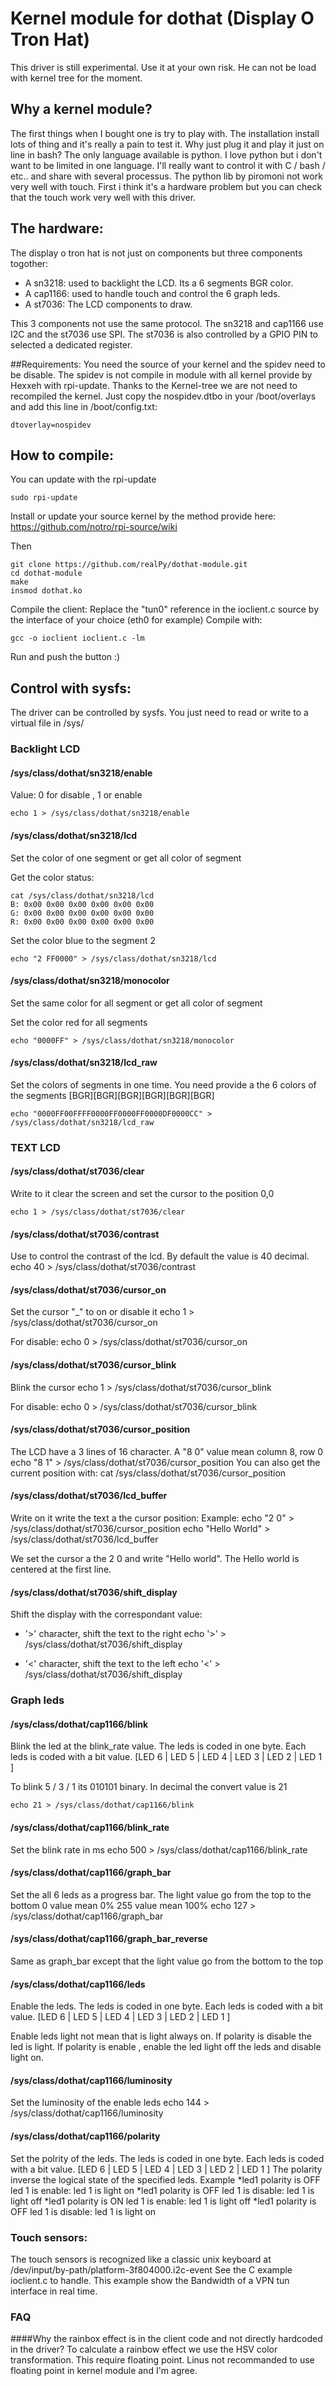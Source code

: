 # Kernel module for dothat (Display O Tron Hat)
This driver is still experimental. Use it at your own risk. He can not be load with kernel tree for the moment.

## Why a kernel module?
The first things when I bought one is try to play with. The installation install lots of thing and it's really a pain to test it.
Why just plug it and play it just on line in bash? The only language available is python. I love python but i don't want to be limited in one language. I'll really want to control it with C / bash / etc.. and share with several processus. The python lib by piromoni not work very well with touch. First i think it's a hardware problem but you can check that the touch work very well with this driver.

## The hardware:

The display o tron hat is not just on components but three components togother:
* A sn3218: used to backlight the LCD. Its a 6 segments BGR color.
* A cap1166: used to handle touch and control the 6 graph leds.
* A st7036: The LCD components to draw.

This 3 components not use the same protocol. The sn3218 and cap1166 use I2C and the st7036 use SPI. The st7036 is also controlled by a GPIO PIN to selected a dedicated register. 

##Requirements:
You need the source of your kernel and the spidev need to be disable. The spidev is not compile in module with all kernel provide by Hexxeh with rpi-update. Thanks to the Kernel-tree we are not need to recompiled the kernel. Just copy the nospidev.dtbo in your /boot/overlays and add this line in /boot/config.txt:

	dtoverlay=nospidev


## How to compile:
You can update with the rpi-update

	sudo rpi-update
	
Install or update your source kernel by the method provide here:
https://github.com/notro/rpi-source/wiki

Then

	git clone https://github.com/realPy/dothat-module.git
	cd dothat-module
	make
	insmod dothat.ko
	
Compile the client:
Replace the "tun0" reference in the ioclient.c source by the interface of your choice (eth0 for example)
Compile with:

	gcc -o ioclient ioclient.c -lm

Run and push the button :)


## Control with sysfs:
The driver can be controlled by sysfs.
You just need to read or write to a virtual file in /sys/

### Backlight LCD

#### /sys/class/dothat/sn3218/enable
Value: 0 for disable , 1 or enable

	echo 1 > /sys/class/dothat/sn3218/enable

#### /sys/class/dothat/sn3218/lcd
Set the color of one segment or get all color of segment
 
Get the color status:	

	cat /sys/class/dothat/sn3218/lcd
	B: 0x00 0x00 0x00 0x00 0x00 0x00
	G: 0x00 0x00 0x00 0x00 0x00 0x00
	R: 0x00 0x00 0x00 0x00 0x00 0x00
	
Set the color blue to the segment 2

	echo "2 FF0000" > /sys/class/dothat/sn3218/lcd

#### /sys/class/dothat/sn3218/monocolor
Set the same color for all segment or get all color of segment

	
Set the color red for all segments

	echo "0000FF" > /sys/class/dothat/sn3218/monocolor


#### /sys/class/dothat/sn3218/lcd_raw

Set the colors of segments in one time. You need provide a the 6 colors of the segments [BGR][BGR][BGR][BGR][BGR][BGR]

	echo "0000FF00FFFF0000FF0000FF0000DF0000CC" > /sys/class/dothat/sn3218/lcd_raw

### TEXT LCD

####  /sys/class/dothat/st7036/clear
Write to it clear the screen and set the cursor to the position 0,0

	echo 1 > /sys/class/dothat/st7036/clear

#### /sys/class/dothat/st7036/contrast
Use to control the contrast of the lcd. By default the value is 40 decimal. 
	echo 40 > /sys/class/dothat/st7036/contrast
	
#### /sys/class/dothat/st7036/cursor_on
Set the cursor "_" to on or disable it
	echo 1 > /sys/class/dothat/st7036/cursor_on

For disable:
	echo 0 > /sys/class/dothat/st7036/cursor_on
	
#### /sys/class/dothat/st7036/cursor_blink
Blink the cursor
	echo 1 > /sys/class/dothat/st7036/cursor_blink
	
For disable:
	echo 0 > /sys/class/dothat/st7036/cursor_blink

#### /sys/class/dothat/st7036/cursor_position
The LCD have a 3 lines of 16 character.
A "8 0" value mean  column 8, row 0
	echo "8 1" > /sys/class/dothat/st7036/cursor_position
You can also get the current position with:
	cat /sys/class/dothat/st7036/cursor_position

#### /sys/class/dothat/st7036/lcd_buffer
Write on it write the text a the cursor position:
Example: 
	echo "2 0" > /sys/class/dothat/st7036/cursor_position
	echo "Hello World" > /sys/class/dothat/st7036/lcd_buffer
	
We set the cursor a the 2 0 and write "Hello world". The Hello world is centered at the first line.


#### /sys/class/dothat/st7036/shift_display
Shift the display with the correspondant value:
* '>' character, shift the text to the right
	echo '>' > /sys/class/dothat/st7036/shift_display
	
* '<' character, shift the text to the left
	echo '<' > /sys/class/dothat/st7036/shift_display

### Graph leds

#### /sys/class/dothat/cap1166/blink

Blink the led at the blink_rate value. The leds is coded in one byte. Each leds is coded with a bit value.
	[LED 6 | LED 5 | LED 4 | LED 3 | LED 2 | LED 1  ]

To blink 5 / 3 / 1  its 010101 binary. In decimal the convert value is 21

	echo 21 > /sys/class/dothat/cap1166/blink
	
#### /sys/class/dothat/cap1166/blink_rate

Set the blink rate in ms
	echo 500 > /sys/class/dothat/cap1166/blink_rate


#### /sys/class/dothat/cap1166/graph_bar
Set the all 6 leds as a progress bar.
The light value go from the top to the bottom
0 value mean 0%
255 value mean 100%
	echo 127 > /sys/class/dothat/cap1166/graph_bar

	
#### /sys/class/dothat/cap1166/graph_bar_reverse
Same as graph_bar except that the light value go from the bottom to the top
	
#### /sys/class/dothat/cap1166/leds
Enable the leds. The leds is coded in one byte. Each leds is coded with a bit value.
	[LED 6 | LED 5 | LED 4 | LED 3 | LED 2 | LED 1  ]

Enable leds light not mean that is light always on. If polarity is disable the led is light. If polarity is enable , enable the led light off the leds and disable light on.
 
#### /sys/class/dothat/cap1166/luminosity
 Set the luminosity of the enable leds
 	echo 144 > /sys/class/dothat/cap1166/luminosity
	
#### /sys/class/dothat/cap1166/polarity
Set the polrity of the leds. The leds is coded in one byte. Each leds is coded with a bit value.
[LED 6 | LED 5 | LED 4 | LED 3 | LED 2 | LED 1  ]
 The polarity inverse the logical state of the specified leds.
 Example
 *led1 polarity is OFF led 1 is enable: led 1 is light on
 *led1 polarity is OFF led 1 is disable: led 1 is light off
 *led1 polarity is ON led 1 is enable: led 1 is light off
 *led1 polarity is OFF led 1 is disable: led 1 is light on
 
 
### Touch sensors:
The touch sensors is recognized like a classic unix keyboard at /dev/input/by-path/platform-3f804000.i2c-event
See the C example ioclient.c to handle.
This example show the Bandwidth of a VPN tun interface in real time.

### FAQ
####Why the rainbox effect is in the client code and not directly hardcoded in the driver?
To calculate a rainbow effect we use the HSV color transformation. This require floating point. Linus not recommanded to use floating point in kernel module and I'm agree.


